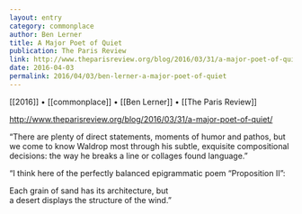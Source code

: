 ```yaml
---
layout: entry
category: commonplace
author: Ben Lerner
title: A Major Poet of Quiet
publication: The Paris Review
link: http://www.theparisreview.org/blog/2016/03/31/a-major-poet-of-quiet/
date: 2016-04-03
permalink: 2016/04/03/ben-lerner-a-major-poet-of-quiet
---
```


[[2016]] • [[commonplace]] • [[Ben Lerner]] • [[The Paris Review]]

http://www.theparisreview.org/blog/2016/03/31/a-major-poet-of-quiet/

“There are plenty of direct statements, moments of humor and pathos, but we come to know Waldrop most through his subtle, exquisite compositional decisions: the way he breaks a line or collages found language.”

“I think here of the perfectly balanced epigrammatic poem “Proposition II”:

Each grain of sand has its architecture, but
<br>a desert displays the structure of the wind.”


